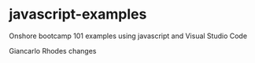 # javascript-examples
Onshore bootcamp 101 examples using javascript and Visual Studio Code



Giancarlo Rhodes changes




